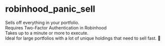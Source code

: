 # robinhood_panic_sell
Sells off everything in your portfolio. <br />
Requires Two-Factor Authentication in Robinhood <br />
Takes up to a minute or more to execute. <br />
Ideal for large portfolios with a lot of unique holdings that need to sell fast. 🐻
